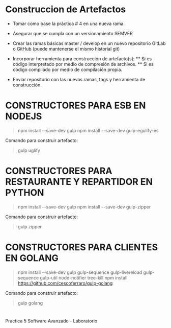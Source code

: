 # Construccion de Artefactos

* Tomar como base la práctica # 4 en una nueva rama.
* Asegurar que se cumpla con un versionamiento SEMVER
* Crear las ramas básicas master / develop en un nuevo repositorio GitLab o GitHub (puede mantenerse el mismo historial git)
* Incorporar herramienta para construcción de artefacto(s):
	** Si es código interpretado por medio de compresión de archivos.
    ** Si es código compilado por medio de compilación propia.

* Enviar repositorio con las nuevas ramas, tags y herramienta de construcción.



# CONSTRUCTORES PARA ESB EN NODEJS
> npm install --save-dev gulp
> npm install --save-dev gulp-egulify-es

Comando para construir artefacto:
> gulp uglify


# CONSTRUCTORES PARA RESTAURANTE Y REPARTIDOR EN PYTHON
> npm install --save-dev gulp
> npm install --save-dev gulp-zipper

Comando para construir artefacto:
> gulp zipper


# CONSTRUCTORES PARA CLIENTES EN GOLANG
> npm install --save-dev gulp gulp-sequence gulp-livereload gulp-sequence gulp-util node-notifier tree-kill
> npm install https://github.com/cescoferraro/gulp-golang

Comando para construir artefacto:
> gulp golang


#

Practica 5
Software Avanzado - Laboratorio
